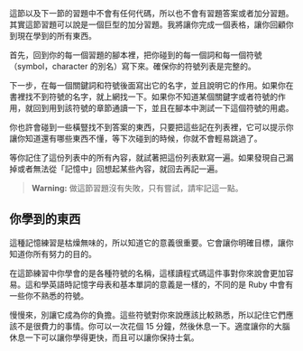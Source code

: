 這節以及下一節的習題中不會有任何代碼，所以也不會有習題答案或者加分習題。其實這節習題可以說是一個巨型的加分習題。我將讓你完成一個表格，讓你回顧你到現在學到的所有東西。

首先，回到你的每一個習題的腳本裡，把你碰到的每一個詞和每一個符號（symbol，character 的別名）寫下來。確保你的符號列表是完整的。

下一步，在每一個關鍵詞和符號後面寫出它的名字，並且說明它的作用。如果你在書裡找不到符號的名字，就上網找一下。如果你不知道某個關鍵字或者符號的作用，就回到用到該符號的章節通讀一下，並且在腳本中測試一下這個符號的用處。

你也許會碰到一些橫豎找不到答案的東西，只要把這些記在列表裡，它可以提示你讓你知道還有哪些東西不懂，等下次碰到的時候，你就不會輕易跳過了。

等你記住了這份列表中的所有內容，就試著把這份列表默寫一遍。如果發現自己漏掉或者無法從「記憶中」回想起某些內容，就回去再記一遍。

> **Warning:** 做這節習題沒有失敗，只有嘗試，請牢記這一點。

## 你學到的東西

這種記憶練習是枯燥無味的，所以知道它的意義很重要。它會讓你明確目標，讓你知道你所有努力的目的。

在這節練習中你學會的是各種符號的名稱，這樣讀程式碼這件事對你來說會更加容易。這和學英語時記憶字母表和基本單詞的意義是一樣的，不同的是 Ruby 中會有一些你不熟悉的符號。

慢慢來，別讓它成為你的負擔。這些符號對你來說應該比較熟悉，所以記住它們應該不是很費力的事情。你可以一次花個 15 分鐘，然後休息一下。適度讓你的大腦休息一下可以讓你學得更快，而且可以讓你保持士氣。